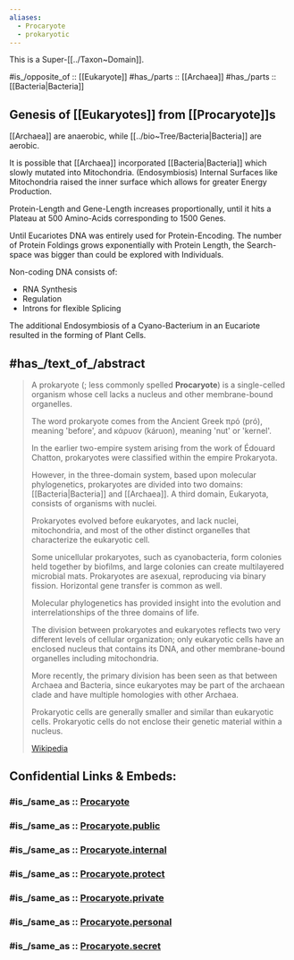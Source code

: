 ```yaml
---
aliases:
  - Procaryote
  - prokaryotic
---
```


This is a Super-[[../Taxon~Domain]]. 

#is_/opposite_of :: [[Eukaryote]] 
#has_/parts :: [[Archaea]] 
#has_/parts :: [[Bacteria|Bacteria]] 

## Genesis of [[Eukaryotes]] from [[Procaryote]]s 
[[Archaea]] are anaerobic, 
while [[../bio~Tree/Bacteria|Bacteria]] are aerobic. 

It is possible that [[Archaea]]  incorporated  [[Bacteria|Bacteria]] 
which slowly mutated into Mitochondria. (Endosymbiosis)
Internal Surfaces like Mitochondria raised the inner surface which allows for greater Energy Production. 

Protein-Length and Gene-Length increases proportionally, 
until it hits a Plateau at 500 Amino-Acids corresponding to 1500 Genes. 

Until Eucariotes DNA was entirely used for Protein-Encoding. 
The number of Protein Foldings grows exponentially with Protein Length, 
the Search-space was bigger than could be explored with Individuals. 

Non-coding DNA consists of: 
- RNA Synthesis 
- Regulation 
- Introns for flexible Splicing  

The additional Endosymbiosis of a Cyano-Bacterium in an Eucariote 
resulted in the forming of Plant Cells. 


## #has_/text_of_/abstract 

> A prokaryote (; less commonly spelled **Procaryote**) is a single-celled organism 
> whose cell lacks a nucleus and other membrane-bound organelles. 
> 
> The word prokaryote comes from the Ancient Greek πρό (pró), meaning 'before', 
> and κάρυον (káruon), meaning 'nut' or 'kernel'. 
> 
> In the earlier two-empire system arising from the work of Édouard Chatton, 
> prokaryotes were classified within the empire Prokaryota. 
> 
> However, in the three-domain system, based upon molecular phylogenetics, 
> prokaryotes are divided into two domains: [[Bacteria|Bacteria]] and [[Archaea]]. 
> A third domain, Eukaryota, consists of organisms with nuclei.
>
> Prokaryotes evolved before eukaryotes, and lack nuclei, mitochondria, 
> and most of the other distinct organelles that characterize the eukaryotic cell. 
> 
> Some unicellular prokaryotes, such as cyanobacteria, form colonies held together by biofilms, 
> and large colonies can create multilayered microbial mats. 
> Prokaryotes are asexual, reproducing via binary fission. 
> Horizontal gene transfer is common as well. 
>
> Molecular phylogenetics has provided insight into the evolution 
> and interrelationships of the three domains of life. 
> 
> The division between prokaryotes and eukaryotes reflects 
> two very different levels of cellular organization; only eukaryotic cells have an enclosed nucleus that contains its DNA, and other membrane-bound organelles including mitochondria. 
> 
> More recently, the primary division has been seen as that between Archaea and Bacteria, 
> since eukaryotes may be part of the archaean clade and have multiple homologies with other Archaea.
>
> Prokaryotic cells are generally smaller and similar than eukaryotic cells. 
> Prokaryotic cells do not enclose their genetic material within a nucleus.
>
> [Wikipedia](https://en.wikipedia.org/wiki/Prokaryote) 


## Confidential Links & Embeds: 

### #is_/same_as :: [Procaryote](/_Standards/bio/bio~Domain/Procaryote.md) 

### #is_/same_as :: [Procaryote.public](/_public/bio/bio~Domain/Procaryote.public.md) 

### #is_/same_as :: [Procaryote.internal](/_internal/bio/bio~Domain/Procaryote.internal.md) 

### #is_/same_as :: [Procaryote.protect](/_protect/bio/bio~Domain/Procaryote.protect.md) 

### #is_/same_as :: [Procaryote.private](/_private/bio/bio~Domain/Procaryote.private.md) 

### #is_/same_as :: [Procaryote.personal](/_personal/bio/bio~Domain/Procaryote.personal.md) 

### #is_/same_as :: [Procaryote.secret](/_secret/bio/bio~Domain/Procaryote.secret.md)

